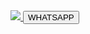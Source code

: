 <html>
<a href="https://ramsey.onrender.com">
<img src="https://img.shields.io/badge/-red?style=for-the-badge&logo=whatsapp">
  <button>WHATSAPP</button>
</a>

  
</html>
